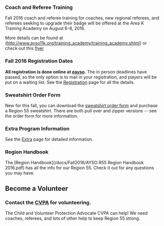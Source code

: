 <!--
### Region 55 Challenger Sports U6-U8 Spring Program

Please see the [flyer](/docs/Spring2016/AYSO-55-Skills-League-Flyer-Feb-2016.pdf) 
for more information. REGISTER ONLINE at [WWW.CHALLENGERSPORTS.COM](https://challenger.mycustomevent.com/ShoppingCart.aspx?com=detailview&iid=81345&m=0&cid=313&zip=92647&zipdis=30&returncom=productlist). If you have any questions please contact: Oli Sharp at phone 760-536-4468 or
 email osharp@challengersports.com

### British Soccer Camps

![BSC Logo](/images/BSC2015-WebBanners-125x125.jpg) Region 55 will host 2 soccer camps this summer. The weeks are July 11 - July 15 2016, and August 1 - August 5, 2016. To sign up, visit the [Challenger Sports](https://challenger.configio.com/ShoppingCart.aspx?com=productlist&txt=AYSO%20Region%2055&zip=92647&zipdis=30&cid=321&m=0&srch=t) site.

New! There is also an Extra camp from August 18 = August 21, 2016. Check out [Challenger Sports](https://challenger.configio.com/ShoppingCart.aspx?com=productlist&txt=AYSO%20Region%2055&zip=92647&zipdis=30&cid=321&m=0&srch=t) to sign up.

![British Soccer Camps](/images/BSC2015-WebBanners-720x80.jpg)
-->

### Coach and Referee Training

Fall 2016 coach and referee training for coaches, new regional referees, and referees seeking to upgrade their badge will be offered at the Area K Training Academy on August 6-8, 2016.

More details can be found at (http://www.ayso11k.org/training_academy/training_academy.shtml) or check out this [flyer](/docs/Fall2016/TrainingAcademy2016.pdf)

<!--
### Spring 2016 Soccer

Check the Registration button for Spring 2016 information, and coaching information available on the Coaching page.
-->


### Fall 2016 Registration Dates

<strong>All registration is done online at [eayso](http://www.eayso.org).</strong> The in person deadlines have passed, so the only option is to mail in your registration, and players will be put on a waiting list. See the [Registration](/registration.html) page for all the details.


### Sweatshirt Order Form

New for this fall, you can download the [sweatshirt order form](/docs/Fall2015/Sweatshirt_order_form.pdf) and purchase a Region 55 sweatshirt. There are both pull over and zipper versions -- see the order form for more information.

### Extra Program Information

See the [Extra](/extra/) page for detailed information.

<!--
### Spring 2015 Soccer Registration

[Spring Soccer Information](/docs/Spring2015/Spring-2015-Soccer-Registration.pdf) is now available. Spring is Coach Select (coaches put together their teams). If you are interested in
coaching (forming a team), please contact our Spring Director (see [Division Coordinators](division-coordinators.html) page). All coaches are subject
to approval and not guaranteed a team.

-->

### Region Handbook

The [Region Handbook](/docs/Fall2016/AYSO R55 Region Handbook 2016.pdf) has all the
info for our Region 55. Check it out for any questions you may have.

## Become a Volunteer

### Contact the [CVPA](mailto://cvpa@ayso55.org) for volunteering.

The Child and Volunteer Protection Advocate CVPA can help! We need coaches, 
referees, and lots of other help to keep Region 55 strong.

<!-- 
## AYSO VIP Program

Region 55 is starting up a VIP program! In the meantime, please see
[Region 143's](http://www.ayso143.org/vip) site for more information on the VIP program. Remember, AYSO is Everyone Plays!
-->
